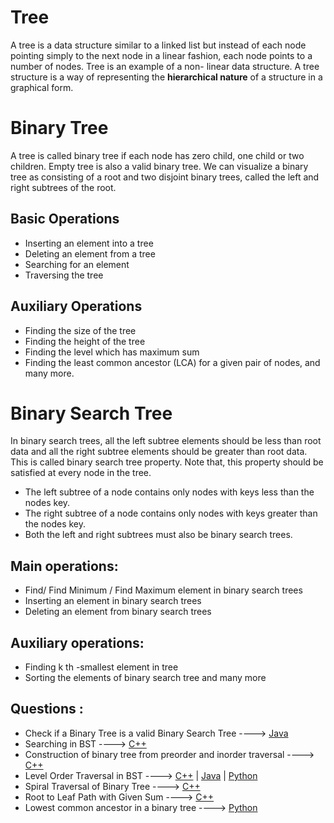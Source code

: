# Tree

A tree is a data structure similar to a linked list but instead of each node pointing simply to the
next node in a linear fashion, each node points to a number of nodes. Tree is an example of a non-
linear data structure. A tree structure is a way of representing the **hierarchical nature** of a structure
in a graphical form.

# Binary Tree
A tree is called binary tree if each node has zero child, one child or two children. Empty tree is
also a valid binary tree. We can visualize a binary tree as consisting of a root and two disjoint
binary trees, called the left and right subtrees of the root.


## Basic Operations

* Inserting an element into a tree
* Deleting an element from a tree
* Searching for an element
* Traversing the tree

## Auxiliary Operations

* Finding the size of the tree
* Finding the height of the tree
* Finding the level which has maximum sum
* Finding the least common ancestor (LCA) for a given pair of nodes, and many more.

#  Binary Search Tree

In binary search trees, all the left subtree elements should be less than root data and all the right
subtree elements should be greater than root data. This is called binary search tree property. Note
that, this property should be satisfied at every node in the tree.

* The left subtree of a node contains only nodes with keys less than the nodes key.
* The right subtree of a node contains only nodes with keys greater than the nodes key.
* Both the left and right subtrees must also be binary search trees.

## Main operations: 

* Find/ Find Minimum / Find Maximum element in binary search trees
* Inserting an element in binary search trees
* Deleting an element from binary search trees

## Auxiliary operations:

* Finding k th -smallest element in tree
* Sorting the elements of binary search tree and many more

## Questions :
* Check if a Binary Tree is a valid Binary Search Tree ----> [Java](/Code/Java/check_valid_BST.java)
* Searching in BST ----> [C++](/Code/C++/searching_in_bst.cpp)
* Construction of binary tree from preorder and inorder traversal ----> [C++](/Code/C++/binary_tree_from_preorder_and_inorder.cpp) 
* Level Order Traversal in BST ----> [C++]() | [Java]() | [Python](/Code/Python/level_order_traversal_binary_tree.py)
* Spiral Traversal of Binary Tree ----> [C++](/Code/C++/spiral_traversal_of_binary_tree.cpp) 
* Root to Leaf Path with Given Sum ----> [C++](/Code/C++/Root_to_leaf_path_with_given_sum.cpp)
* Lowest common ancestor in a binary tree ----> [Python](/Code/Python/LCA_in_binary_tree.py)
